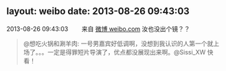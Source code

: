 layout: weibo
date: 2013-08-26 09:43:03
---
<meta name="referrer" content="no-referrer" />

2013-08-26 09:43:03  &nbsp;&nbsp;&nbsp;&nbsp;&nbsp;&nbsp; 来自 <a href="http://weibo.com/" rel="nofollow">微博 weibo.com</a>
汝也没出个镜？？
>  @想吃火锅和涮羊肉: 一号男嘉宾好低调啊，没想到我认识的人第一个就上场了。。。一定是得罪短片导演了，优点都没展现出来啊。@Sissi_XW 快看！ ​​​
